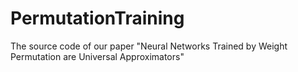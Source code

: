 # PermutationTraining
The source code of our paper "Neural Networks Trained by Weight Permutation are Universal Approximators"
